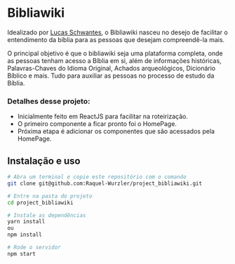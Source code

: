 # Bibliawiki

Idealizado por [Lucas Schwantes](https://www.instagram.com/lucashschwantes/), o Bibliawiki nasceu no desejo de facilitar o entendimento da bíblia para as pessoas que desejam compreendê-la mais.

O principal objetivo é que o bibliawiki seja uma plataforma completa, onde as pessoas tenham acesso a Bíblia em si, além de informações históricas, Palavras-Chaves do Idioma Original, Achados arqueológicos, Dicionário Bíblico e mais. Tudo para auxiliar as pessoas no processo de estudo da Bíblia.


### Detalhes desse projeto:
* Inicialmente feito em ReactJS para facilitar na roteirização.
* O primeiro componente a ficar pronto foi o HomePage.
* Próxima etapa é adicionar os componentes que são acessados pela HomePage.

## Instalação e uso

```bash
# Abra um terminal e copie este repositório com o comando
git clone git@github.com:Raquel-Wurzler/project_bibliawiki.git

# Entre na pasta do projeto 
cd project_bibliawiki

# Instale as dependências
yarn install
ou 
npm install

# Rode o servidor
npm start

```
